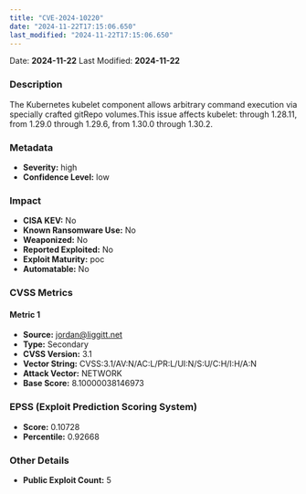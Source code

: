 ```yaml
---
title: "CVE-2024-10220"
date: "2024-11-22T17:15:06.650"
last_modified: "2024-11-22T17:15:06.650"
---
```


Date: **2024-11-22** Last Modified: **2024-11-22**

### Description  
The Kubernetes kubelet component allows arbitrary command execution via specially crafted gitRepo volumes.This issue affects kubelet: through 1.28.11, from 1.29.0 through 1.29.6, from 1.30.0 through 1.30.2.

### Metadata  
- **Severity:** high
- **Confidence Level:** low

### Impact  
- **CISA KEV:** No
- **Known Ransomware Use:** No
- **Weaponized:** No
- **Reported Exploited:** No
- **Exploit Maturity:** poc
- **Automatable:** No

### CVSS Metrics  

#### Metric 1
- **Source:** jordan@liggitt.net
- **Type:** Secondary
- **CVSS Version:** 3.1
- **Vector String:** CVSS:3.1/AV:N/AC:L/PR:L/UI:N/S:U/C:H/I:H/A:N
- **Attack Vector:** NETWORK
- **Base Score:** 8.10000038146973


### EPSS (Exploit Prediction Scoring System)  
- **Score:** 0.10728
- **Percentile:** 0.92668

### Other Details  
- **Public Exploit Count:** 5
